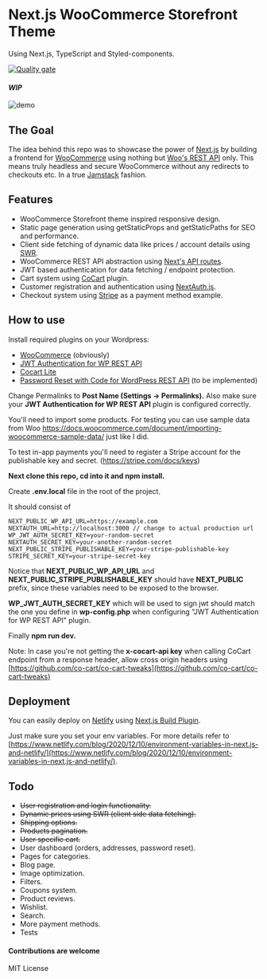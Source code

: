 # Next.js WooCommerce Storefront Theme 
Using Next.js, TypeScript and Styled-components.



[![Quality gate](https://sonarcloud.io/api/project_badges/quality_gate?project=Onixaz_nextjs-woocommerce-storefront)](https://sonarcloud.io/dashboard?id=Onixaz_nextjs-woocommerce-storefront)

#### *WIP*

![demo](https://github.com/Onixaz/nextjs-woocommerce-storefront/blob/main/public/demo.gif)




## The Goal

The idea behind this repo was to showcase the power of [Next.js](https://nextjs.org/) by building a frontend for [WooCommerce](https://woocommerce.com/) using nothing but [Woo's REST API](https://woocommerce.github.io/woocommerce-rest-api-docs/) only. This means truly headless and secure WooCommerce without any redirects to checkouts etc. In a true [Jamstack](https://jamstack.org/) fashion.



## Features
* WooCommerce Storefront theme inspired responsive design.
* Static page generation using getStaticProps and getStaticPaths for SEO and performance.
* Client side fetching of dynamic data like prices / account details using [SWR](https://swr.vercel.app/).
* WooCommerce REST API abstraction using [Next's API routes](https://nextjs.org/docs/api-routes/introduction).
* JWT based authentication for data fetching / endpoint protection.
* Cart system using [CoCart](https://wordpress.org/plugins/cart-rest-api-for-woocommerce) plugin.
* Customer registration and authentication using [NextAuth.js](https://next-auth.js.org/). 
* Checkout system using [Stripe](https://stripe.com/) as a payment method example.


## How to use

Install required plugins on your Wordpress:
* [WooCommerce](https://wordpress.org/plugins/woocommerce/) (obviously)
* [JWT Authentication for WP REST API](https://wordpress.org/plugins/jwt-authentication-for-wp-rest-api/)
* [Cocart Lite](https://wordpress.org/plugins/cart-rest-api-for-woocommerce)
* [Password Reset with Code for WordPress REST API](https://wordpress.org/plugins/bdvs-password-reset/) (to be implemented)

Change Permalinks to **Post Name (Settings -> Permalinks).** Also make sure your **JWT Authentication for WP REST API** plugin is configured correctly. 


You'll need to import some products. For testing you can use sample data from Woo https://docs.woocommerce.com/document/importing-woocommerce-sample-data/ just like I did.

To test in-app payments you'll need to register a Stripe account for the publishable key and secret. (https://stripe.com/docs/keys) 

**Next clone this repo, cd into it and npm install.**

Create **.env.local** file in the root of the project. 

It should consist of 


``` 
NEXT_PUBLIC_WP_API_URL=https://example.com
NEXTAUTH_URL=http://localhost:3000 // change to actual production url
WP_JWT_AUTH_SECRET_KEY=your-random-secret
NEXTAUTH_SECRET_KEY=your-another-random-secret
NEXT_PUBLIC_STRIPE_PUBLISHABLE_KEY=your-stripe-publishable-key
STRIPE_SECRET_KEY=your-stripe-secret-key

```

Notice that **NEXT_PUBLIC_WP_API_URL** and **NEXT_PUBLIC_STRIPE_PUBLISHABLE_KEY** should have **NEXT_PUBLIC** prefix, since these variables need to be exposed to the browser. 

**WP_JWT_AUTH_SECRET_KEY** which will be used to sign jwt should match the one you define in **wp-config.php** when configuring "JWT Authentication for WP REST API" plugin.

Finally **npm run dev.**

Note: In case you're not getting the **x-cocart-api key** when calling CoCart endpoint from a response header, allow cross origin headers using [https://github.com/co-cart/co-cart-tweaks](https://github.com/co-cart/co-cart-tweaks)




## Deployment

You can easily deploy on [Netlify](https://www.netlify.com) using [Next.js Build Plugin](https://github.com/netlify/netlify-plugin-nextjs). 

Just make sure you set your env variables. For more details refer to [https://www.netlify.com/blog/2020/12/10/environment-variables-in-next.js-and-netlify/](https://www.netlify.com/blog/2020/12/10/environment-variables-in-next.js-and-netlify/).

##  Todo

* ~~User registration and login functionality.~~
* ~~Dynamic prices using SWR (client side data fetching).~~
* ~~Shipping options.~~
* ~~Products pagination.~~
* ~~User specific cart.~~
* User dashboard (orders, addresses, password reset).
* Pages for categories.
* Blog page.
* Image optimization.
* Filters.
* Coupons system.
* Product reviews.
* Wishlist.
* Search.
* More payment methods.
* Tests


#### Contributions are welcome

MIT License
